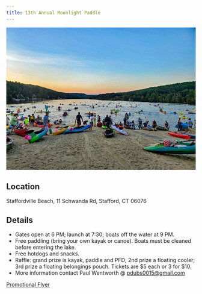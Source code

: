 ```yaml
---
title: 13th Annual Moonlight Paddle
---
```

<img src="/img/2023/2023-moonlight-paddle.jpg" class="img-fluid" alt="13th Annual Moonlight Paddle"/>

## Location
Staffordville Beach, 11 Schwanda Rd, Stafford, CT 06076

## Details
* Gates open at 6 PM; launch at 7:30; boats off the water at 9 PM.
* Free paddling (bring your own kayak or canoe). Boats must be cleaned before entering the lake.
* Free hotdogs and snacks.
* Raffle: grand prize is kayak, paddle and PFD; 2nd prize a floating cooler; 3rd prize a floating belongings pouch. Tickets are $5 each or 3 for $10.
* More information contact Paul Wentworth @ pdubs0015@gmail.com

<a href="https://www.e-clubhouse.org/userfiles/2275/file/0425231121272023MoonlightPaddle_.pdf" target="_blank">Promotional Flyer</a>

